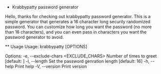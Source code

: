 * Krabbypatty password generator

Hello, thanks for checking out krabbypatty password generator.  This is a simple generator that generates a 16 character long securily randomized password.  You can customize how long you want the password (no more than 16 characters), and you can even pass in characters you want the password generator to avoid.

** Usage
Usage: krabbypatty [OPTIONS]

Options:
  -e, --exclude-chars <EXCLUDE_CHARS>  Number of times to greet [default: ]
  -l, --length <LENGTH>                Set the password genration length [default: 16]
  -h, --help                           Print help
  -V, --version                        Print version